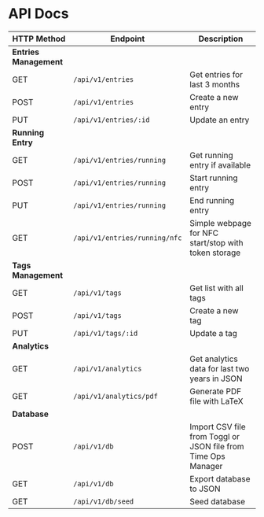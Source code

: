 # API Docs


| HTTP Method            | Endpoint                      | Description                                                   |
| ---------------------- | ----------------------------- | ------------------------------------------------------------- |
| **Entries Management** |                               |                                                               |
| GET                    | `/api/v1/entries`             | Get entries for last 3 months                                 |
| POST                   | `/api/v1/entries`             | Create a new entry                                            |
| PUT                    | `/api/v1/entries/:id`         | Update an entry                                               |
| **Running Entry**      |                               |                                                               |
| GET                    | `/api/v1/entries/running`     | Get running entry if available                   |
| POST                   | `/api/v1/entries/running`     | Start running entry                                           |
| PUT                    | `/api/v1/entries/running`   | End running entry                                             |
| GET                    | `/api/v1/entries/running/nfc` | Simple webpage for NFC start/stop with token storage          |
| **Tags Management**    |                               |                                                               |
| GET                    | `/api/v1/tags`                | Get list with all tags                                        |
| POST                   | `/api/v1/tags`                | Create a new tag                                              |
| PUT                    | `/api/v1/tags/:id`            | Update a tag                                                  |
| **Analytics**          |                               |                                                               |
| GET                    | `/api/v1/analytics`           | Get analytics data for last two years in JSON                 |
| GET                    | `/api/v1/analytics/pdf`       | Generate PDF file with LaTeX                                  |
| **Database**           |                               |                                                               |
| POST                   | `/api/v1/db`                  | Import CSV file from Toggl or JSON file from Time Ops Manager |
| GET                    | `/api/v1/db`                  | Export database to JSON                                       |
| GET                    | `/api/v1/db/seed`             | Seed database                                                 |
